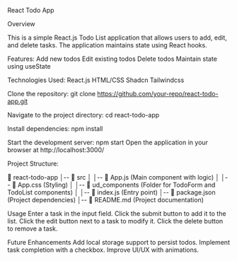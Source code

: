 React Todo App

Overview

This is a simple React.js Todo List application that allows users to add, edit, and delete tasks. The application maintains state using React hooks.

Features:
Add new todos
Edit existing todos
Delete todos
Maintain state using useState

Technologies Used:
React.js
HTML/CSS
Shadcn
Tailwindcss


Clone the repository:
git clone https://github.com/your-repo/react-todo-app.git

Navigate to the project directory:
cd react-todo-app

Install dependencies:
npm install

Start the development server:
npm start
Open the application in your browser at http://localhost:3000/

Project Structure:

📁 react-todo-app
│-- 📁 src
│   │-- 📄 App.js  (Main component with logic)
│   │-- 📄 App.css (Styling)
│   │-- 📁 ud_components (Folder for TodoForm and TodoList components)
│   │-- 📄 index.js (Entry point)
│-- 📄 package.json (Project dependencies)
│-- 📄 README.md (Project documentation)

Usage
Enter a task in the input field.
Click the submit button to add it to the list.
Click the edit button next to a task to modify it.
Click the delete button to remove a task.

Future Enhancements
Add local storage support to persist todos.
Implement task completion with a checkbox.
Improve UI/UX with animations.
